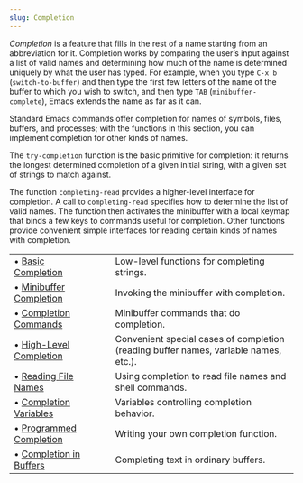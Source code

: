 ```yaml
---
slug: Completion
---
```


*Completion* is a feature that fills in the rest of a name starting from an abbreviation for it. Completion works by comparing the user’s input against a list of valid names and determining how much of the name is determined uniquely by what the user has typed. For example, when you type `C-x b` (`switch-to-buffer`) and then type the first few letters of the name of the buffer to which you wish to switch, and then type `TAB` (`minibuffer-complete`), Emacs extends the name as far as it can.

Standard Emacs commands offer completion for names of symbols, files, buffers, and processes; with the functions in this section, you can implement completion for other kinds of names.

The `try-completion` function is the basic primitive for completion: it returns the longest determined completion of a given initial string, with a given set of strings to match against.

The function `completing-read` provides a higher-level interface for completion. A call to `completing-read` specifies how to determine the list of valid names. The function then activates the minibuffer with a local keymap that binds a few keys to commands useful for completion. Other functions provide convenient simple interfaces for reading certain kinds of names with completion.

|                                                                  |    |                                                                                      |
| :--------------------------------------------------------------- | -- | :----------------------------------------------------------------------------------- |
| • [Basic Completion](/docs/elisp/Basic-Completion)               |    | Low-level functions for completing strings.                                          |
| • [Minibuffer Completion](/docs/elisp/Minibuffer-Completion)     |    | Invoking the minibuffer with completion.                                             |
| • [Completion Commands](/docs/elisp/Completion-Commands)         |    | Minibuffer commands that do completion.                                              |
| • [High-Level Completion](/docs/elisp/High_002dLevel-Completion) |    | Convenient special cases of completion (reading buffer names, variable names, etc.). |
| • [Reading File Names](/docs/elisp/Reading-File-Names)           |    | Using completion to read file names and shell commands.                              |
| • [Completion Variables](/docs/elisp/Completion-Variables)       |    | Variables controlling completion behavior.                                           |
| • [Programmed Completion](/docs/elisp/Programmed-Completion)     |    | Writing your own completion function.                                                |
| • [Completion in Buffers](/docs/elisp/Completion-in-Buffers)     |    | Completing text in ordinary buffers.                                                 |
